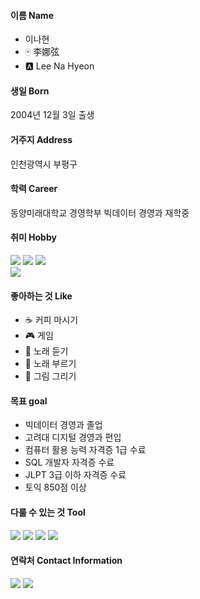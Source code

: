<!--
**lnh1203/lnh1203** is a ✨ _special_ ✨ repository because its `README.md` (this file) appears on your GitHub profile.

Here are some ideas to get you started:

- 🔭 I’m currently working on ...
- 🌱 I’m currently learning ...
- 👯 I’m looking to collaborate on ...
- 🤔 I’m looking for help with ...
- 💬 Ask me about ...
- 📫 How to reach me: ...
- 😄 Pronouns: ...
- ⚡ Fun fact: ...
-->

#### 이름 Name
- 이나현
- 🀄 李娜弦
- 🅰 Lee Na Hyeon

#### 생일 Born
2004년 12월 3일 출생

#### 거주지 Address
인천광역시 부평구

#### 학력 Career
동양미래대학교 경영학부 빅데이터 경영과 재학중

#### 취미 Hobby
<img src="https://img.shields.io/badge/라이엇 게임-D32936?style=flat-square&logo=Riot Games&logoColor=white"/> <img src="https://img.shields.io/badge/Valorant-FA4454?style=flat-square&logo=valorant&logoColor=white"/> <img src="https://img.shields.io/badge/League of Legends-C28F2C?style=flat-square&logo=leagueoflegends&logoColor=white"/>\
<img src="https://img.shields.io/badge/스팀 게임-000000?style=flat-square&logo=steam&logoColor=white"/> 

#### 좋아하는 것 Like
- ☕ 커피 마시기
- 🎮 게임
- 🎵 노래 듣기
- 🎤 노래 부르기
- 🎨 그림 그리기

#### 목표 goal
- 빅데이터 경영과 졸업
- 고려대 디지털 경영과 편입
- 컴퓨터 활용 능력 자격증 1급 수료
- SQL 개발자 자격증 수료
- JLPT 3급 이하 자격증 수료
- 토익 850점 이상

#### 다룰 수 있는 것 Tool
<img src="https://img.shields.io/badge/Python3-F37626?style=flat-square&logo=Jupyter&logoColor=white"/> <img src="https://img.shields.io/badge/Rstudio-75AADB?style=flat-square&logo=rstudio&logoColor=white"/> <img src="https://img.shields.io/badge/MySQL-4479A1?style=flat-square&logo=MySQL&logoColor=white"/> <img src="https://img.shields.io/badge/Visual Studio Code-007ACC?style=flat-square&logo=visualstudiocode&logoColor=white"/>

#### 연락처 Contact Information
<img src="https://img.shields.io/badge/nhyeon1203-E4405F?style=flat-square&logo=instagram&logoColor=white"/> <img src="https://img.shields.io/badge/lnahyeon1022@gmail.com-EA4335?style=flat-square&logo=gmail&logoColor=white"/>
